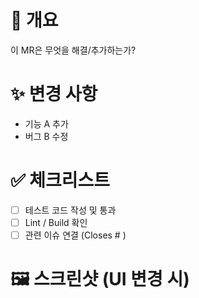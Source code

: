 # 📌 개요
이 MR은 무엇을 해결/추가하는가?

# ✨ 변경 사항
- 기능 A 추가
- 버그 B 수정

# ✅ 체크리스트
- [ ] 테스트 코드 작성 및 통과
- [ ] Lint / Build 확인
- [ ] 관련 이슈 연결 (Closes # )

# 🖼️ 스크린샷 (UI 변경 시)
